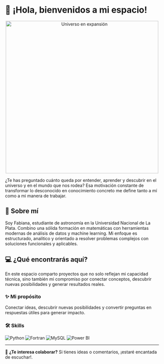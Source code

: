 # 👋 ¡Hola, bienvenidos a mi espacio!

<div align="center">
  <img src="https://media3.giphy.com/media/v1.Y2lkPTc5MGI3NjExcWttcG9oaHA1N2Y2Ymd2d2t5bDAwdDdrdHI0ZTMyajBobTRxdW80diZlcD12MV9pbnRlcm5hbF9naWZfYnlfaWQmY3Q9Zw/6YiohGvAUAoyYqegCK/giphy.gif" width="500px" alt="Universo en expansión">
</div>

¿Te has preguntado cuánto queda por entender, aprender y descubrir en el universo y en el mundo que nos rodea? Esa motivación constante de transformar lo desconocido en conocimiento concreto me define tanto a mí como a mi manera de trabajar.

## 🌌 Sobre mí  
Soy Fabiana, estudiante de astronomía en la Universidad Nacional de La Plata. Combino una sólida formación en matemáticas con herramientas modernas de análisis de datos y machine learning. Mi enfoque es estructurado, analítico y orientado a resolver problemas complejos con soluciones funcionales y aplicables.  

## 💻 ¿Qué encontrarás aquí?  
En este espacio comparto proyectos que no solo reflejan mi capacidad técnica, sino también mi compromiso por conectar conceptos, descubrir nuevas posibilidades y generar resultados reales. 

### ✨ Mi propósito
Conectar ideas, descubrir nuevas posibilidades y convertir preguntas en respuestas útiles para generar impacto.

### 🛠 Skills  
![Python](https://img.shields.io/badge/-Python-3776AB?logo=python&logoColor=white&style=flat)
![Fortran](https://img.shields.io/badge/-Fortran-734F96?logo=fortran&logoColor=white&style=flat)
![MySQL](https://img.shields.io/badge/-MySQL-4479A1?logo=mysql&logoColor=white&style=flat)
![Power BI](https://img.shields.io/badge/-Power%20BI-F2C811?logo=powerbi&logoColor=black&style=flat)

---
🤝 **¿Te interesa colaborar?** Si tienes ideas o comentarios, ¡estaré encantada de escuchar!.


